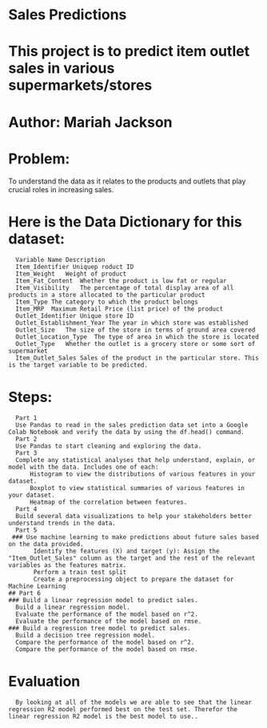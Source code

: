 # Sales Predictions
# This project is to predict item outlet sales in various supermarkets/stores
# Author: Mariah Jackson
# Problem: 
 To understand the data as it relates to the products and outlets that play crucial roles in increasing sales.

# Here is the Data Dictionary for this dataset:

      Variable Name Description
      Item_Identifier Uniquep roduct ID
      Item_Weight	Weight of product
      Item_Fat_Content	Whether the product is low fat or regular
      Item_Visibility	The percentage of total display area of all products in a store allocated to the particular product
      Item_Type	The category to which the product belongs
      Item_MRP	Maximum Retail Price (list price) of the product
      Outlet_Identifier	Unique store ID
      Outlet_Establishment_Year	The year in which store was established
      Outlet_Size	The size of the store in terms of ground area covered
      Outlet_Location_Type	The type of area in which the store is located
      Outlet_Type	Whether the outlet is a grocery store or some sort of supermarket
      Item_Outlet_Sales	Sales of the product in the particular store. This is the target variable to be predicted.
   
   # Steps: 
      Part 1
      Use Pandas to read in the sales prediction data set into a Google Colab Notebook and verify the data by using the df.head() command.
      Part 2
      Use Pandas to start cleaning and exploring the data.
      Part 3
      Complete any statistical analyses that help understand, explain, or model with the data. Includes one of each:
          Histogram to view the distributions of various features in your dataset.
          Boxplot to view statistical summaries of various features in your dataset.
          Heatmap of the correlation between features.
      Part 4
      Build several data visualizations to help your stakeholders better understand trends in the data.
      Part 5
     ### Use machine learning to make predictions about future sales based on the data provided.
           Identify the features (X) and target (y): Assign the "Item_Outlet_Sales" column as the target and the rest of the relevant variables as the features matrix. 
           Perform a train test split 
           Create a preprocessing object to prepare the dataset for Machine Learning
    ## Part 6
    ### Build a linear regression model to predict sales.
      Build a linear regression model.
      Evaluate the performance of the model based on r^2.
      Evaluate the performance of the model based on rmse.
    ### Build a regression tree model to predict sales.
      Build a decision tree regression model.
      Compare the performance of the model based on r^2.
      Compare the performance of the model based on rmse.
   
  
    
  # Evaluation
      By looking at all of the models we are able to see that the linear regression R2 model performed best on the test set. Therefor the linear regression R2 model is the best model to use..
      
   
      
      
        

